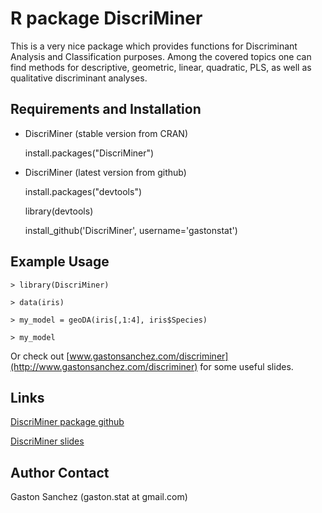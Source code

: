 R package DiscriMiner
============================

This is a very nice package which provides functions for Discriminant Analysis and Classification purposes. Among the covered topics one can find methods for descriptive, geometric, linear, quadratic, PLS, as well as qualitative discriminant analyses.

Requirements and Installation
-----------------------------
*  DiscriMiner (stable version from CRAN)

   install.packages("DiscriMiner")

*  DiscriMiner (latest version from github)

   install.packages("devtools") 

   library(devtools)
   
   install_github('DiscriMiner',  username='gastonstat')


Example Usage
-------------
    > library(DiscriMiner)

    > data(iris)

    > my_model = geoDA(iris[,1:4], iris$Species)

    > my_model


Or check out [www.gastonsanchez.com/discriminer](http://www.gastonsanchez.com/discriminer) for some useful slides.

Links
-----
[DiscriMiner package github](http://github.com/gastonstat/DiscriMiner)

[DiscriMiner slides](http://www.gastonsanchez.com/discriminer)


Author Contact
--------------
Gaston Sanchez (gaston.stat at gmail.com)
